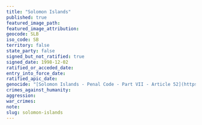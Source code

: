 ```yaml
---
title: "Solomon Islands"
published: true
featured_image_path:
featured_image_attribution:
geocode: SLB
iso_code: SB
territory: false
state_party: false
signed_but_not_ratified: true
signed_date: 1998-12-02
ratified_or_acceded_date:
entry_into_force_date:
ratified_apic_date:
genocide: "[Solomon Islands - Penal Code - Part VII - Article 52](https://iccdb.hrlc.net/data/doc/604/keyword/46/)"
crimes_against_humanity:
aggression:
war_crimes:
note:
slug: solomon-islands
---
```

